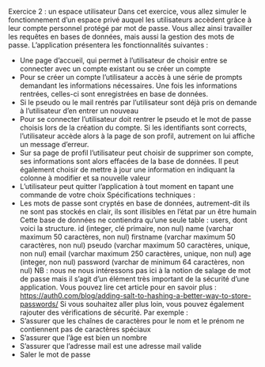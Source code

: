 Exercice 2
: un espace utilisateur
Dans cet exercice, vous allez simuler le fonctionnement d’un espace privé auquel les utilisateurs 
accèdent grâce à leur compte personnel protégé par mot de passe. Vous allez ainsi travailler les 
requêtes en bases de données, mais aussi la gestion des mots de passe.
L’application présentera les fonctionnalités suivantes
:
- Une page d’accueil, qui permet à l’utilisateur de choisir entre se connecter avec un compte 
existant ou se créer un compte
- Pour se créer un compte l’utilisateur a accès à une série de prompts demandant les informations 
nécessaires. Une fois les informations rentrées, celles-ci sont enregistrées en base de données.
- Si le pseudo ou le mail rentrés par l’utilisateur sont déjà pris on demande à l’utilisateur d’en entrer
un nouveau
- Pour se connecter l’utilisateur doit rentrer le pseudo et le mot de passe choisis lors de la création 
du compte. Si les identifiants sont corrects, l’utilisateur accède alors à la page de son profil, 
autrement on lui affiche un message d’erreur.
- Sur sa page de profil l’utilisateur peut choisir de supprimer son compte, ses informations sont 
alors effacées de la base de données. Il peut également choisir de mettre à jour une information en 
indiquant la colonne à modifier et sa nouvelle valeur
- L’utilisateur peut quitter l’application à tout moment en tapant une commande de votre choix
Spécifications techniques
:
- Les mots de passe sont cryptés en base de données, autrement-dit ils ne sont pas stockés en clair, 
ils sont illisibles en l’état par un être humain
Cette base de données ne contiendra qu’une seule table
: users, dont voici la structure.
id (integer, clé primaire, non nul)
name (varchar maximum 50 caractères, non nul) 
firstname (varchar maximum 50 caractères, non nul) 
pseudo (varchar maximum 50 caractères, unique, non nul) 
email (varchar maximum 250 caractères, unique, non nul) 
age (integer, non nul)
password (varchar de minimum 64 caractères, non nul)
NB
: nous ne nous intéressons pas ici à la notion de salage de mot de passe mais il s’agit d’un 
élément très important de la sécurité d’une application. Vous pouvez lire cet article pour en savoir 
plus
: 
https://auth0.com/blog/adding-salt-to-hashing-a-better-way-to-store-passwords/
Si vous souhaitez aller plus loin, vous pouvez également rajouter des vérifications de sécurité. Par 
exemple
:
- S’assurer que les chaînes de caractères pour le nom et le prénom ne contiennent pas de caractères 
spéciaux
- S’assurer que l’âge est bien un nombre
- S’assurer que l’adresse mail est une adresse mail valide
- Saler le mot de passe
